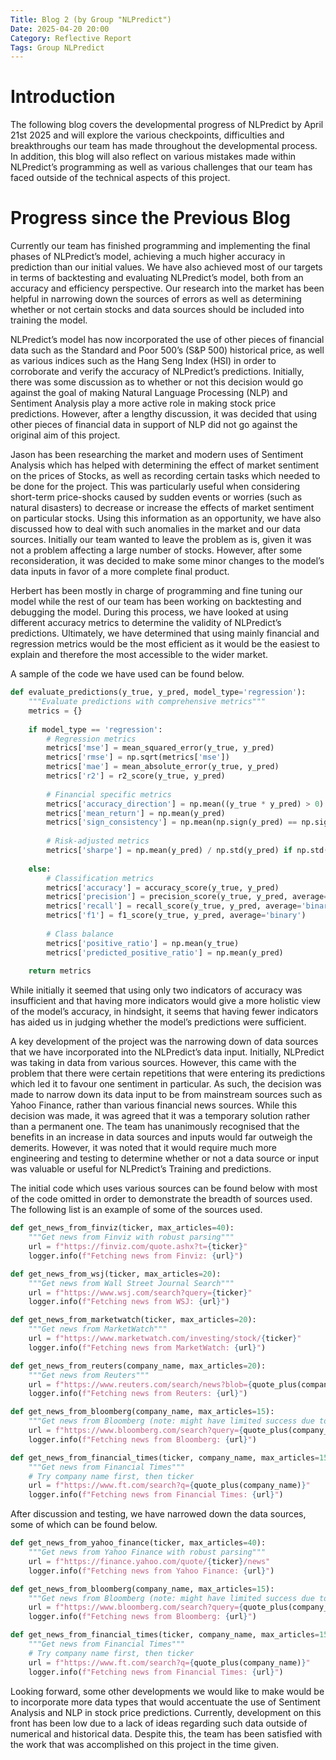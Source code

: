 ```yaml
---
Title: Blog 2 (by Group "NLPredict")
Date: 2025-04-20 20:00
Category: Reflective Report
Tags: Group NLPredict
---
```


# Introduction

The following blog covers the developmental progress of NLPredict by April 21st 2025 and will explore the various checkpoints, difficulties and breakthroughs our team has made throughout the developmental process. In addition, this blog will also reflect on various mistakes made within NLPredict’s programming as well as various challenges that our team has faced outside of the technical aspects of this project.

# Progress since the Previous Blog

Currently our team has finished programming and implementing the final phases of NLPredict’s model, achieving a much higher accuracy in prediction than our initial values. We have also achieved most of our targets in terms of backtesting and evaluating NLPredict’s model, both from an accuracy and efficiency perspective. Our research into the market has been helpful in narrowing down the sources of errors as well as determining whether or not certain stocks and data sources should be included into training the model.

NLPredict’s model has now incorporated the use of other pieces of financial data such as the Standard and Poor 500’s (S&P 500) historical price, as well as various indices such as the Hang Seng Index (HSI) in order to corroborate and verify the accuracy of NLPredict’s predictions. Initially, there was some discussion as to whether or not this decision would go against the goal of making Natural Language Processing (NLP) and Sentiment Analysis play a more active role in making stock price predictions. However, after a lengthy discussion, it was decided that using other pieces of financial data in support of NLP did not go against the original aim of this project.

Jason has been researching the market and modern uses of Sentiment Analysis which has helped with determining the effect of market sentiment on the prices of Stocks, as well as recording certain tasks which needed to be done for the project. This was particularly useful when considering short-term price-shocks caused by sudden events or worries (such as natural disasters) to decrease or increase the effects of market sentiment on particular stocks. Using this information as an opportunity, we have also discussed how to deal with such anomalies in the market and our data sources. Initially our team wanted to leave the problem as is, given it was not a problem affecting a large number of stocks. However, after some reconsideration, it was decided to make some minor changes to the model’s data inputs in favor of a more complete final product.

Herbert has been mostly in charge of programming and fine tuning our model while the rest of our team has been working on backtesting and debugging the model. During this process, we have looked at using different accuracy metrics to determine the validity of NLPredict’s predictions. Ultimately, we have determined that using mainly financial and regression metrics would be the most efficient as it would be the easiest to explain and therefore the most accessible to the wider market.

A sample of the code we have used can be found below.

```python
def evaluate_predictions(y_true, y_pred, model_type='regression'):
    """Evaluate predictions with comprehensive metrics"""
    metrics = {}
    
    if model_type == 'regression':
        # Regression metrics
        metrics['mse'] = mean_squared_error(y_true, y_pred)
        metrics['rmse'] = np.sqrt(metrics['mse'])
        metrics['mae'] = mean_absolute_error(y_true, y_pred)
        metrics['r2'] = r2_score(y_true, y_pred)
        
        # Financial specific metrics
        metrics['accuracy_direction'] = np.mean((y_true * y_pred) > 0)  # Direction accuracy
        metrics['mean_return'] = np.mean(y_pred)
        metrics['sign_consistency'] = np.mean(np.sign(y_pred) == np.sign(y_true))
        
        # Risk-adjusted metrics
        metrics['sharpe'] = np.mean(y_pred) / np.std(y_pred) if np.std(y_pred) > 0 else 0
            
    else:
        # Classification metrics
        metrics['accuracy'] = accuracy_score(y_true, y_pred)
        metrics['precision'] = precision_score(y_true, y_pred, average='binary')
        metrics['recall'] = recall_score(y_true, y_pred, average='binary')
        metrics['f1'] = f1_score(y_true, y_pred, average='binary')
        
        # Class balance
        metrics['positive_ratio'] = np.mean(y_true)
        metrics['predicted_positive_ratio'] = np.mean(y_pred)
    
    return metrics
```

While initially it seemed that using only two indicators of accuracy was insufficient and that having more indicators would give a more holistic view of the model’s accuracy, in hindsight, it seems that having fewer indicators has aided us in judging whether the model’s predictions were sufficient.

A key development of the project was the narrowing down of data sources that we have incorporated into the NLPredict’s data input. Initially, NLPredict was taking in data from various sources. However, this came with the problem that there were certain repetitions that were entering its predictions which led it to favour one sentiment in particular. As such, the decision was made to narrow down its data input to be from mainstream sources such as Yahoo Finance, rather than various financial news sources. While this decision was made, it was agreed that it was a temporary solution rather than a permanent one. The team has unanimously recognised that the benefits in an increase in data sources and inputs would far outweigh the demerits. However, it was noted that it would require much more engineering and testing to determine whether or not a data source or input was valuable or useful for NLPredict’s Training and predictions.

The initial code which uses various sources can be found below with most of the code omitted in order to demonstrate the breadth of sources used. The following list is an example of some of the sources used.

```python
def get_news_from_finviz(ticker, max_articles=40):
    """Get news from Finviz with robust parsing"""
    url = f"https://finviz.com/quote.ashx?t={ticker}"
    logger.info(f"Fetching news from Finviz: {url}")

def get_news_from_wsj(ticker, max_articles=20):
    """Get news from Wall Street Journal Search"""
    url = f"https://www.wsj.com/search?query={ticker}"
    logger.info(f"Fetching news from WSJ: {url}")

def get_news_from_marketwatch(ticker, max_articles=20):
    """Get news from MarketWatch"""
    url = f"https://www.marketwatch.com/investing/stock/{ticker}"
    logger.info(f"Fetching news from MarketWatch: {url}")

def get_news_from_reuters(company_name, max_articles=20):
    """Get news from Reuters"""
    url = f"https://www.reuters.com/search/news?blob={quote_plus(company_name)}"
    logger.info(f"Fetching news from Reuters: {url}")

def get_news_from_bloomberg(company_name, max_articles=15):
    """Get news from Bloomberg (note: might have limited success due to paywall)"""
    url = f"https://www.bloomberg.com/search?query={quote_plus(company_name)}"
    logger.info(f"Fetching news from Bloomberg: {url}")

def get_news_from_financial_times(ticker, company_name, max_articles=15):
    """Get news from Financial Times"""
    # Try company name first, then ticker
    url = f"https://www.ft.com/search?q={quote_plus(company_name)}"
    logger.info(f"Fetching news from Financial Times: {url}")
```

After discussion and testing, we have narrowed down the data sources, some of which can be found below.

```python
def get_news_from_yahoo_finance(ticker, max_articles=40):
    """Get news from Yahoo Finance with robust parsing"""
    url = f"https://finance.yahoo.com/quote/{ticker}/news"
    logger.info(f"Fetching news from Yahoo Finance: {url}")

def get_news_from_bloomberg(company_name, max_articles=15):
    """Get news from Bloomberg (note: might have limited success due to paywall)"""
    url = f"https://www.bloomberg.com/search?query={quote_plus(company_name)}"
    logger.info(f"Fetching news from Bloomberg: {url}")

def get_news_from_financial_times(ticker, company_name, max_articles=15):
    """Get news from Financial Times"""
    # Try company name first, then ticker
    url = f"https://www.ft.com/search?q={quote_plus(company_name)}"
    logger.info(f"Fetching news from Financial Times: {url}")
```

Looking forward, some other developments we would like to make would be to incorporate more data types that would accentuate the use of Sentiment Analysis and NLP in stock price predictions. Currently, development on this front has been low due to a lack of ideas regarding such data outside of numerical and historical data. Despite this, the team has been satisfied with the work that was accomplished on this project in the time given.